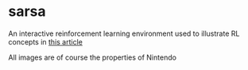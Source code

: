 # sarsa

An interactive reinforcement learning environment used to illustrate RL concepts in [this article](https://charlycst.github.io/posts/an-animated-introduction-to-rl/)

All images are of course the properties of Nintendo
